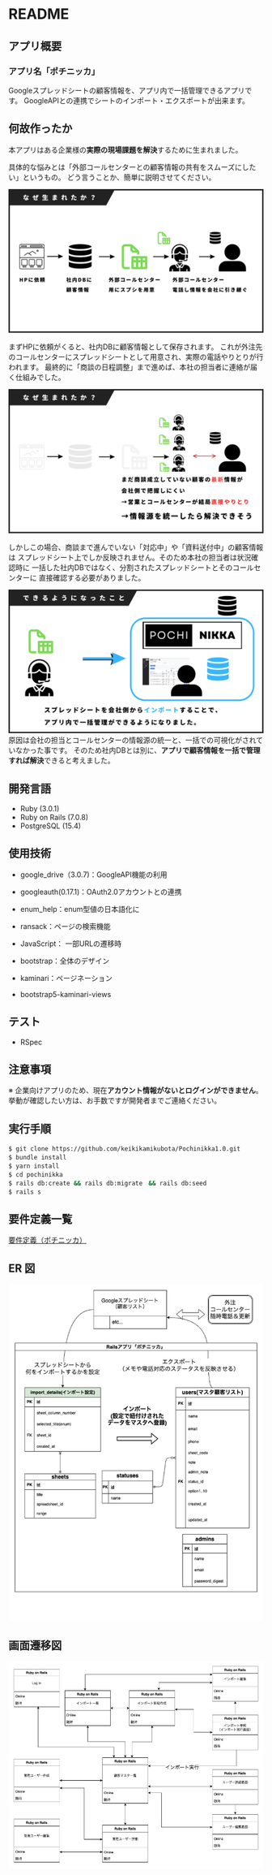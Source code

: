 # README

## アプリ概要

### アプリ名「ポチニッカ」

Googleスプレッドシートの顧客情報を、アプリ内で一括管理できるアプリです。
GoogleAPIとの連携でシートのインポート・エクスポートが出来ます。

## 何故作ったか

本アプリはある企業様の**実際の現場課題を解決**するために生まれました。

具体的な悩みとは「外部コールセンターとの顧客情報の共有をスムーズにしたい」というもの。
どう言うことか、簡単に説明させてください。

![開発前流れ](docs/15.png)

まずHPに依頼がくると、社内DBに顧客情報として保存されます。
これが外注先のコールセンターにスプレッドシートとして用意され、実際の電話やりとりが行われます。
最終的に「商談の日程調整」まで進めば、本社の担当者に連絡が届く仕組みでした。

![問題点](docs/17.png)

しかしこの場合、商談まで進んでいない「対応中」や「資料送付中」の顧客情報は
スプレッドシート上でしか反映されません。そのため本社の担当者は状況確認時に
一括した社内DBではなく、分割されたスプレッドシートとそのコールセンターに
直接確認する必要がありました。

![ER図](docs/19.png)
原因は会社の担当とコールセンターの情報源の統一と、一括での可視化がされていなかった事です。
そのため社内DBとは別に、**アプリで顧客情報を一括で管理すれば解決**できると考えました。

## 開発言語

- Ruby (3.0.1)
- Ruby on Rails (7.0.8)
- PostgreSQL (15.4)

## 使用技術

- google_drive（3.0.7)：GoogleAPI機能の利用
- googleauth(0.17.1)：OAuth2.0アカウントとの連携
- enum_help：enum型値の日本語化に
- ransack：ページの検索機能

- JavaScript： 一部URLの遷移時
- bootstrap：全体のデザイン
- kaminari：ページネーション
- bootstrap5-kaminari-views

## テスト

- RSpec

## 注意事項
※ 企業向けアプリのため、現在**アカウント情報がないとログインができません**。
挙動が確認したい方は、お手数ですが開発者までご連絡ください。

## 実行手順

```bash
$ git clone https://github.com/keikikamikubota/Pochinikka1.0.git
$ bundle install
$ yarn install
$ cd pochinikka
$ rails db:create && rails db:migrate　&& rails db:seed
$ rails s
```


## 要件定義一覧

[要件定義（ポチニッカ）](https://docs.google.com/spreadsheets/d/15msBnQ_21w7erIOCudjj5z0yKSqy1icNbvbcsAl54J8/edit#gid=1929335711)

## ER 図

![ER図](docs/ER.png)

## 画面遷移図

![ER図](docs/seni.png)